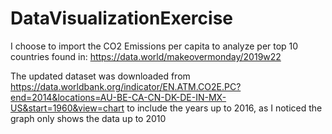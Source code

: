 # DataVisualizationExercise
I choose to import the CO2 Emissions per capita to analyze per top 10 countries found in: https://data.world/makeovermonday/2019w22

The updated dataset was downloaded from https://data.worldbank.org/indicator/EN.ATM.CO2E.PC?end=2014&locations=AU-BE-CA-CN-DK-DE-IN-MX-US&start=1960&view=chart to include the years up to 2016, as I noticed the graph only shows the data up to 2010
